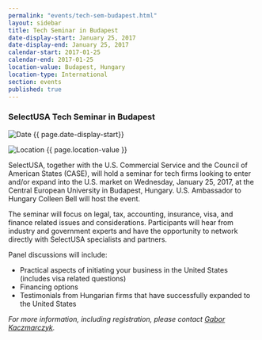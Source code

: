 ```yaml
---
permalink: "events/tech-sem-budapest.html"
layout: sidebar
title: Tech Seminar in Budapest
date-display-start: January 25, 2017
date-display-end: January 25, 2017
calendar-start: 2017-01-25
calendar-end: 2017-01-25
location-value: Budapest, Hungary
location-type: International
section: events
published: true
---
```


### SelectUSA Tech Seminar in Budapest

![Date](https://google.github.io/material-design-icons/action/svg/design/ic_event_24px.svg "Date") {{ page.date-display-start}}

![Location](http://google.github.io/material-design-icons/social/svg/design/ic_location_city_24px.svg "Location") {{ page.location-value }}

SelectUSA, together with the U.S. Commercial Service and the Council of American States (CASE), will hold a seminar for tech firms looking to enter and/or expand into the U.S. market on Wednesday, January 25, 2017, at the Central European University in Budapest, Hungary. U.S. Ambassador to Hungary Colleen Bell will host the event.

The seminar will focus on legal, tax, accounting, insurance, visa, and finance related issues and considerations. Participants will hear from industry and government experts and have the opportunity to network directly with SelectUSA specialists and partners.

Panel discussions will include:

* Practical aspects of initiating your business in the United States (includes visa related questions)
* Financing options
* Testimonials from Hungarian firms that have successfully expanded to the United States

_For more information, including registration, please contact [Gabor Kaczmarczyk](mailto:gabor.kaczmarczyk@trade.gov)._
